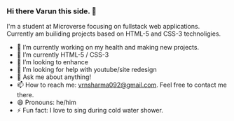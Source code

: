 ### Hi there Varun this side. 👋

I'm a student at Microverse focusing on fullstack web applications. Currently am  builiding projects based on HTML-5 and CSS-3 technoligies.

- 🔭 I’m currently working on my health and making new projects.
- 🌱 I’m currently HTML-5 / CSS-3
- 👯 I’m looking to enhance 
- 🤔 I’m looking for help with youtube/site redesign
- 💬 Ask me about anything!
- 📫 How to reach me: vrnsharma092@gmail.com. Feel free to contact me there.
- 😄 Pronouns: he/him
- ⚡ Fun fact: I love to sing during cold water shower.

